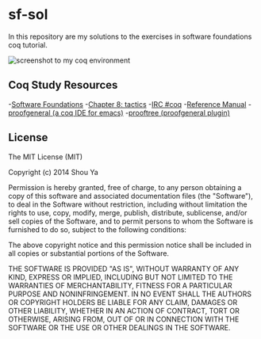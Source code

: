 # sf-sol

In this repository are my solutions to the exercises in software
foundations coq tutorial.

![screenshot to my coq environment](https://raw.githubusercontent.com/shouya/sf-sol/master/coq_with_proofgeneral_and_prooftree.png)

## Coq Study Resources

-[Software Foundations](http://www.cis.upenn.edu/~bcpierce/sf/current/index.html)
-[Chapter 8: tactics](http://coq.inria.fr/distrib/current/refman/Reference-Manual010.html)
-[IRC #coq](http://webchat.freenode.net/?channels=%23coq&uio=Mj10cnVlJjM9ZmFsc2UmOT10cnVlJjEwPXRydWU76)
-[Reference Manual](http://coq.inria.fr/distrib/current/refman/toc.html)
-[proofgeneral (a coq IDE for emacs)](http://pldev.blogspot.jp/2012/01/getting-started-with-coq-and-proof.html)
-[prooftree (proofgeneral plugin)](http://askra.de/software/prooftree/)


## License

The MIT License (MIT)

Copyright (c) 2014 Shou Ya

Permission is hereby granted, free of charge, to any person obtaining a copy
of this software and associated documentation files (the "Software"), to deal
in the Software without restriction, including without limitation the rights
to use, copy, modify, merge, publish, distribute, sublicense, and/or sell
copies of the Software, and to permit persons to whom the Software is
furnished to do so, subject to the following conditions:

The above copyright notice and this permission notice shall be included in all
copies or substantial portions of the Software.

THE SOFTWARE IS PROVIDED "AS IS", WITHOUT WARRANTY OF ANY KIND, EXPRESS OR
IMPLIED, INCLUDING BUT NOT LIMITED TO THE WARRANTIES OF MERCHANTABILITY,
FITNESS FOR A PARTICULAR PURPOSE AND NONINFRINGEMENT. IN NO EVENT SHALL THE
AUTHORS OR COPYRIGHT HOLDERS BE LIABLE FOR ANY CLAIM, DAMAGES OR OTHER
LIABILITY, WHETHER IN AN ACTION OF CONTRACT, TORT OR OTHERWISE, ARISING FROM,
OUT OF OR IN CONNECTION WITH THE SOFTWARE OR THE USE OR OTHER DEALINGS IN THE
SOFTWARE.
